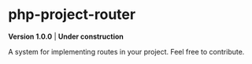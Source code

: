 # php-project-router

**Version 1.0.0** | **Under construction**

A system for implementing routes in your project.
Feel free to contribute.